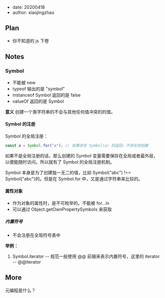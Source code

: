 - date: 20200418
- author: xiaojingzhao

## Plan

- 你不知道的 js 下卷

## Notes

### Symbol

- 不能被 new
- typeof 输出的是 "symbol"
- instanceof Symbol 返回的是 false
- valueOf 返回的是 Symbol

**意义** 创建一个类字符串的不会与其他任何值冲突的的值。

#### Symbol 的注册

Symbol 的全局注册：

```js
const a = Symbol.for("a"); // 如果存在 Symbol(a) 则返回，不存在则创建
```

如果不是全局注册的话，那么创建的 Symbol 变量需要保存在全局或者最外层，以便能随时访问。所以就有了 Symbol 的全局注册机制。

Symbol 本身是为了创建独一无二的值，比如 Symbol("abc") !== Symbol("abc")的。但是在 Symbol.for 中，又是通过字符串来比较的。

#### 属性对象

- 作为对象的属性时，是不可枚举的。不能被 for...in
- 可以通过 Object.getOwnPropertySymbols 来获取

##### 内置符号

- 不会注册在全局符号表中

**举例：**

1. Symbol.iterator -- 规范一般使用 @@ 前缀来表示内置符号，这里的 iterator -- @@iterator

## More

元编程是什么？
